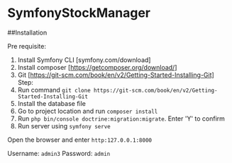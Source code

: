 # SymfonyStockManager

##Installation

Pre requisite:
1. Install Symfony CLI [symfony.com/download]
2. Install composer [https://getcomposer.org/download/]
3. Git [https://git-scm.com/book/en/v2/Getting-Started-Installing-Git]
Step:
1. Run command `git clone https://git-scm.com/book/en/v2/Getting-Started-Installing-Git`
2. Install the database file
3. Go to project location and run `composer install`
4. Run `php bin/console doctrine:migration:migrate`. Enter 'Y' to confirm
5. Run server using `symfony serve`

Open the browser and enter `http:127.0.0.1:8000`

Username: `admin3`   Password: `admin`
